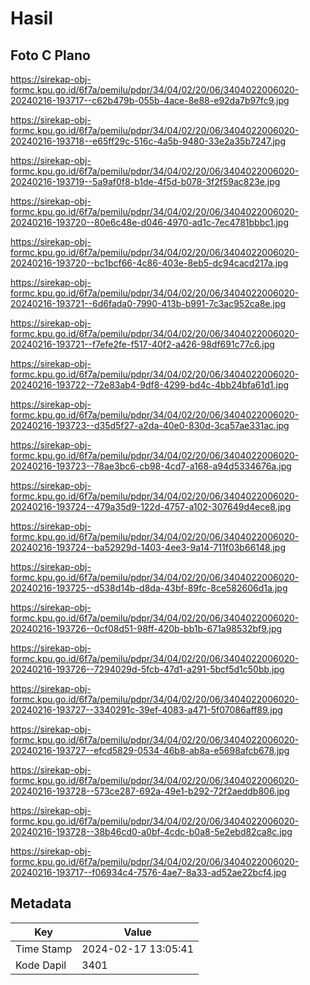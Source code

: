 # Hasil

## Foto C Plano

https://sirekap-obj-formc.kpu.go.id/6f7a/pemilu/pdpr/34/04/02/20/06/3404022006020-20240216-193717--c62b479b-055b-4ace-8e88-e92da7b97fc9.jpg

https://sirekap-obj-formc.kpu.go.id/6f7a/pemilu/pdpr/34/04/02/20/06/3404022006020-20240216-193718--e65ff29c-516c-4a5b-9480-33e2a35b7247.jpg

https://sirekap-obj-formc.kpu.go.id/6f7a/pemilu/pdpr/34/04/02/20/06/3404022006020-20240216-193719--5a9af0f8-b1de-4f5d-b078-3f2f59ac823e.jpg

https://sirekap-obj-formc.kpu.go.id/6f7a/pemilu/pdpr/34/04/02/20/06/3404022006020-20240216-193720--80e6c48e-d046-4970-ad1c-7ec4781bbbc1.jpg

https://sirekap-obj-formc.kpu.go.id/6f7a/pemilu/pdpr/34/04/02/20/06/3404022006020-20240216-193720--bc1bcf66-4c86-403e-8eb5-dc94cacd217a.jpg

https://sirekap-obj-formc.kpu.go.id/6f7a/pemilu/pdpr/34/04/02/20/06/3404022006020-20240216-193721--6d6fada0-7990-413b-b991-7c3ac952ca8e.jpg

https://sirekap-obj-formc.kpu.go.id/6f7a/pemilu/pdpr/34/04/02/20/06/3404022006020-20240216-193721--f7efe2fe-f517-40f2-a426-98df691c77c6.jpg

https://sirekap-obj-formc.kpu.go.id/6f7a/pemilu/pdpr/34/04/02/20/06/3404022006020-20240216-193722--72e83ab4-9df8-4299-bd4c-4bb24bfa61d1.jpg

https://sirekap-obj-formc.kpu.go.id/6f7a/pemilu/pdpr/34/04/02/20/06/3404022006020-20240216-193723--d35d5f27-a2da-40e0-830d-3ca57ae331ac.jpg

https://sirekap-obj-formc.kpu.go.id/6f7a/pemilu/pdpr/34/04/02/20/06/3404022006020-20240216-193723--78ae3bc6-cb98-4cd7-a168-a94d5334676a.jpg

https://sirekap-obj-formc.kpu.go.id/6f7a/pemilu/pdpr/34/04/02/20/06/3404022006020-20240216-193724--479a35d9-122d-4757-a102-307649d4ece8.jpg

https://sirekap-obj-formc.kpu.go.id/6f7a/pemilu/pdpr/34/04/02/20/06/3404022006020-20240216-193724--ba52929d-1403-4ee3-9a14-711f03b66148.jpg

https://sirekap-obj-formc.kpu.go.id/6f7a/pemilu/pdpr/34/04/02/20/06/3404022006020-20240216-193725--d538d14b-d8da-43bf-89fc-8ce582606d1a.jpg

https://sirekap-obj-formc.kpu.go.id/6f7a/pemilu/pdpr/34/04/02/20/06/3404022006020-20240216-193726--0cf08d51-98ff-420b-bb1b-671a98532bf9.jpg

https://sirekap-obj-formc.kpu.go.id/6f7a/pemilu/pdpr/34/04/02/20/06/3404022006020-20240216-193726--7294029d-5fcb-47d1-a291-5bcf5d1c50bb.jpg

https://sirekap-obj-formc.kpu.go.id/6f7a/pemilu/pdpr/34/04/02/20/06/3404022006020-20240216-193727--3340291c-39ef-4083-a471-5f07086aff89.jpg

https://sirekap-obj-formc.kpu.go.id/6f7a/pemilu/pdpr/34/04/02/20/06/3404022006020-20240216-193727--efcd5829-0534-46b8-ab8a-e5698afcb678.jpg

https://sirekap-obj-formc.kpu.go.id/6f7a/pemilu/pdpr/34/04/02/20/06/3404022006020-20240216-193728--573ce287-692a-49e1-b292-72f2aeddb806.jpg

https://sirekap-obj-formc.kpu.go.id/6f7a/pemilu/pdpr/34/04/02/20/06/3404022006020-20240216-193728--38b46cd0-a0bf-4cdc-b0a8-5e2ebd82ca8c.jpg

https://sirekap-obj-formc.kpu.go.id/6f7a/pemilu/pdpr/34/04/02/20/06/3404022006020-20240216-193717--f06934c4-7576-4ae7-8a33-ad52ae22bcf4.jpg


## Metadata

| Key        | Value               |
| ---------- | ------------------- |
| Time Stamp | 2024-02-17 13:05:41 |
| Kode Dapil | 3401                |



